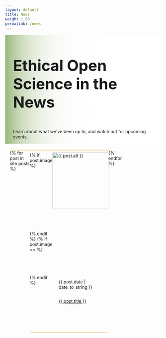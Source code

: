 ```yaml
---
layout: default
title: News
weight : 98
permalink: /news
---
```

<style>
#cal {
  position: relative;
  z-index: 0;
  }
h1#heading-left {
  font-size:40px;
  }
  
#posts-calendar {
  grid-template-columns:66.666% 33.3333%;
  }
@media print,screen and (max-width:620px) {
  #cal {
    width:200px;
  }
  #heading-left {
   padding-top:0px;
   padding-bottom:0px;
   align-content:space-between;
  }
  h1#heading-left {
   font-size:33px;
  }
  #posts-calendar {
  grid-template-columns:repeat(auto-fit, minmax(200px, 1fr));
  }
 }
  
  #cap {
  display:none;
  background-color: #fff;
  position: absolute;
  max-width:180px;
  border: 1px solid #ec970b;
  padding: 1%;
  margin-left: 2%;
  width:86%;
  z-index:10000;
  }
  
  #notes:hover #cap {
  display:block;
  }
</style>


<div class="text-block-right" style="display:grid;background-image:linear-gradient(to left, #fff, 90%, #97b779);padding:0;margin-right:0;width:100%;" id="headingblock">
   <div class="text-block-right" style="display:grid;grid-template-rows:auto auto;background-color:transparent;padding-left:5%;align-content:center;width:95%;" id="heading-left">
      <h1 style="align-self:start;font-size:calc(20px + 3vw);">Ethical Open Science in the News</h1>
      <p style="align-self:start;padding-top:10px;" id="describe">Learn about what we've been up to, and watch out for upcoming events.</p>
    </div>
  <!--  <div class="text-block-right" style="background-color:transparent;padding-left:0;float:right;justify-self:end;max-width:460px; margin-right:5%; margin-left: 5%; width: 90%;" id="heading-image">
      <figure id="notes">
        <img src="./images/akwesasne_notes_1978.png" alt="notes" style="width=100%;border: 1px solid #ec970b;">
        <figcaption id="cap">Excerpt from a book review written by Gary Snyder in the Spring 1978 issue of Akwesasne Notes. Akwesasne Notes, “Akwesasne Notes vol. 10 no. 1,” 
          American Indian Digital History Project, accessed June 12, 2023, http://www.aidhp.com/items/show/48.</figcaption>
      </figure>
    </div> -->
  </div>

<div class="text-block-right" style="display:grid;padding-left:3%;width:97%;" id="posts-calendar">
    <div class="text-block-right" style="display:flex;flex-direction:row;grid-template-rows:auto auto;padding-left:0%;width:67%;align-content:start;padding-top:0px;margin-top:20px;border-top: 1px solid #ec970b;margin-right:2%;width:98%;">
      {% for post in site.posts %}
      <div class="text-block-right" style="display:grid; grid-template-columns: auto auto; justify-content: start; border-bottom: 1px solid #ec970b;width:95%;padding-top:2%;padding-bottom:2%;">
          {% if post.image %} 
            <img src={{ post.image }} width="180vw" alt="{{ post.alt }}" style="max-width:500px;">
          {% endif %}
          {% if post.image == %}
            <div class="test" style="width:180px;">
              <!-- <p style="">empty</p> -->
            </div>
          {% endif %}
        <div style="display:grid;grid-template-rows: auto auto;padding-left:20px;align-content:start;">
        <p style="font-size:14px;">{{ post.date | date_to_string }}</p>
        <p><a href="{{ post.url | relative_url }}">{{ post.title }}</a></p>
         </div>
      </div>
{% endfor %}
      
    </div>

    <div class="text-block-right" style="display:grid;grid-template-rows:auto auto auto;padding-left:0%;width:33%;">
      <h2> FAIROS Events Calendar </h2>
      <iframe src="https://calendar.google.com/calendar/embed?height=600&wkst=1&bgcolor=%23B39DDB&ctz=America%2FChicago&title=Upcoming%20FAIROS%20Events&src=Y2U1NzRhZTM5Y2JhOTMyNDIyZDAzNjA1MzFlZDE1OGI0ZmQ4MjdiMDY1YmE3Yjk1YjMxNTk1MWVjYTYwNDVlOEBncm91cC5jYWxlbmRhci5nb29nbGUuY29t&color=%23EC970B" title = "FAIROS Events Calendar" style="border: 1px solid #ec970b;width:95%;margin-right:5%;" width="400" height="300" frameborder="0" scrolling="no" id="cal"> wmode="transparent" </iframe>
    </div>
</div>
